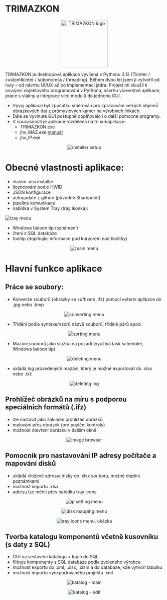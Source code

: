 # TRIMAZKON
<p align="center">
  <img src="readme_images/logo_TRIMAZKON.png" alt="TRIMAZKON logo" width="150">
</p>

TRIMAZKON je desktopová aplikace vyvíjená v Pythonu 3.12 (Tkinter / customtkinter / subprocess / threading). Během dvou let jsem ji vytvořil od nuly – od návrhu UI/UX až po implementaci jádra. Projekt mi sloužil k osvojení objektového programování v Pythonu, návrhu vícevrstvé aplikace, práce s vlákny a integrace více modulů do jednoho GUI.
- Vývoj aplikace byl zpočátku směrován pro zpracování velkých objemů obrázkových dat z průmyslových kamer na výrobních linkách.
- Dále se vyvinuté GUI postupně doplňovalo i o další pomocné programy.
- V současnosti je aplikace rozdělena na tři subaplikace:
	- TRIMAZKON.exe
	- jhv_MAZ.exe [manuál](TRIMAZKON/manual/jhv_MAZ_dokumentace.pdf)
	- jhv_IP.exe

<p align="center">
  <img src="readme_images/installer_setup.png" alt="installer setup">
</p>

# Obecné vlastnosti aplikace:
- vlastní .msi installer
- licencování podle HWID
- JSON konfigurace
- autoupdate z github (původně Sharepoint)
- pipeline komunikace
- nabídka v System Tray (tray ikonka):

![tray menu](readme_images/tray_menu.png)

- Windows baloon tip (oznámení)
- čtení z SQL databáze
- tooltip (doplňující informace pod kurzorem nad tlačítky)

<p align="center">
  <img src="readme_images/main_menu.png" alt="main menu">
</p>

# Hlavní funkce aplikace
## Práce se soubory:
- Konverze souborů (obrázky se suffixem .ifz) pomocí externí aplikace do .jpg nebo .bmp

<p align="center">
  <img src="readme_images/converting_menu.png" alt="converting menu">
</p>

- Třídění podle syntaxe/vzorů názvů souborů, třídění párů apod.

<p align="center">
  <img src="readme_images/sorting_menu.png" alt="sorting menu">
</p>

- Mazání souborů jako služba na pozadí (využívá task scheduler, Windows baloon tip)
  
<p align="center">
  <img src="readme_images/deleting_menu.png" alt="deleting menu">
</p>

  - ukládá log provedených mazání, který je možné exportovat do .xlsx nebo .txt:

<p align="center">
  <img src="readme_images/deleting_log.png" alt="deleting log">
</p>

## Prohlížeč obrázků na míru s podporou speciálních formátů (.ifz)
- lze nastavit jako základní prohlížeč obrázků
- malování přes obrázek (pro poziční kontroly)
- možnost otevření obrázku v dalším okně

<p align="center">
  <img src="readme_images/image_browser.png" alt="image browser">
</p>

## Pomocník pro nastavování IP adresy počítače a mapování disků
- ukládá vložené adresy/ disky do .xlsx souboru, možné doplnit poznámkami
- možnost importu .xlsx
- adresu lze měnit přes nabídku tray icons
<p align="center">
  <img src="readme_images/ipset_ip.png" alt="ip setting menu">
</p>
<p align="center">
  <img src="readme_images/ipset_disky.png" alt="disk mapping menu">
</p>
<p align="center">
  <img src="readme_images/tray_ukazka.gif" alt="tray icons menu, ukázka">
</p>

## Tvorba katalogu komponentů včetně kusovníku (s daty z SQL)
- GUI na sestavení katalogu + login do SQL
- filtruje komponenty z SQL databáze podle zvoleného výrobce
- možnost exportu do .xml, .xlsx, .xlsm a do databáze, kde vytvoří tabulku
- možnost importu vyexportovaného projektu .xml

<p align="center">
  <img src="readme_images/katalog_main.png" alt="katalog - main">
</p>
<p align="center">
  <img src="readme_images/katalog_okno.png" alt="katalog - edit">
</p>

